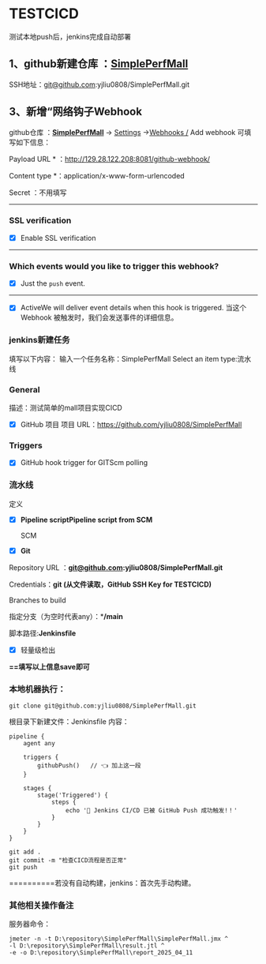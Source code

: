 # TESTCICD
测试本地push后，jenkins完成自动部署


## 1、github新建仓库 ：**[SimplePerfMall](https://github.com/yjliu0808/SimplePerfMall)**

 SSH地址：git@github.com:yjliu0808/SimplePerfMall.git

## 3、新增“**网络钩子**Webhook

github仓库 ：**[SimplePerfMall](https://github.com/yjliu0808/SimplePerfMall)** -> [Settings](https://github.com/yjliu0808/SimplePerfMall/settings) ->[Webhooks /](https://github.com/yjliu0808/SimplePerfMall/settings/hooks) Add webhook
可填写如下信息：

Payload URL * ：http://129.28.122.208:8081/github-webhook/

Content type *：application/x-www-form-urlencoded

Secret ：不用填写

------

### SSL verification

- [x]  Enable SSL verification 

------

### **Which events would you like to trigger this webhook?**

- [x] Just the `push` event.

------

- [x] ActiveWe
   will deliver event details when this hook is triggered.
   当这个 Webhook 被触发时，我们会发送事件的详细信息。

### jenkins新建任务

填写以下内容：
输入一个任务名称：SimplePerfMall
Select an item type:流水线

### General

描述：测试简单的mall项目实现CICD

- [x] GitHub 项目
  项目 URL：https://github.com/yjliu0808/SimplePerfMall

### Triggers

- [x] GitHub hook trigger for GITScm polling

### 流水线

定义

- [x] **Pipeline scriptPipeline script from SCM**

  SCM

- [x] **Git**

Repository URL ：**git@github.com:yjliu0808/SimplePerfMall.git**
 

Credentials：**git (从文件读取，GitHub SSH Key for TESTCICD)**

Branches to build

指定分支（为空时代表any）：***/main**

脚本路径:**Jenkinsfile**

- [x] 轻量级检出

**==填写以上信息save即可**

### 本地机器执行：

```
git clone git@github.com:yjliu0808/SimplePerfMall.git
```

根目录下新建文件：Jenkinsfile
内容：

```
pipeline {
    agent any

    triggers {
        githubPush()   // 👈 加上这一段
    }

    stages {
        stage('Triggered') {
            steps {
                echo '🎉 Jenkins CI/CD 已被 GitHub Push 成功触发!！'
            }
        }
    }
}

```

```
git add .
git commit -m "检查CICD流程是否正常"
git push
```

==========若没有自动构建，jenkins：首次先手动构建。

### 其他相关操作备注

服务器命令：

```
jmeter -n -t D:\repository\SimplePerfMall\SimplePerfMall.jmx ^
-l D:\repository\SimplePerfMall\result.jtl ^
-e -o D:\repository\SimplePerfMall\report_2025_04_11

```
